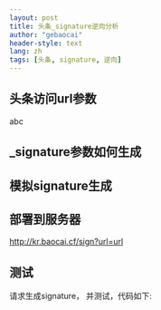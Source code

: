 ```yaml
---
layout: post
title: 头条_signature逆向分析
author: "gebaocai"
header-style: text
lang: zh
tags: [头条, signature, 逆向]
---
```


头条访问url参数
------
abc

_signature参数如何生成
------

模拟signature生成
------

部署到服务器
------
http://kr.baocai.cf/sign?url=url

测试
------
请求生成signature， 并测试，代码如下:

